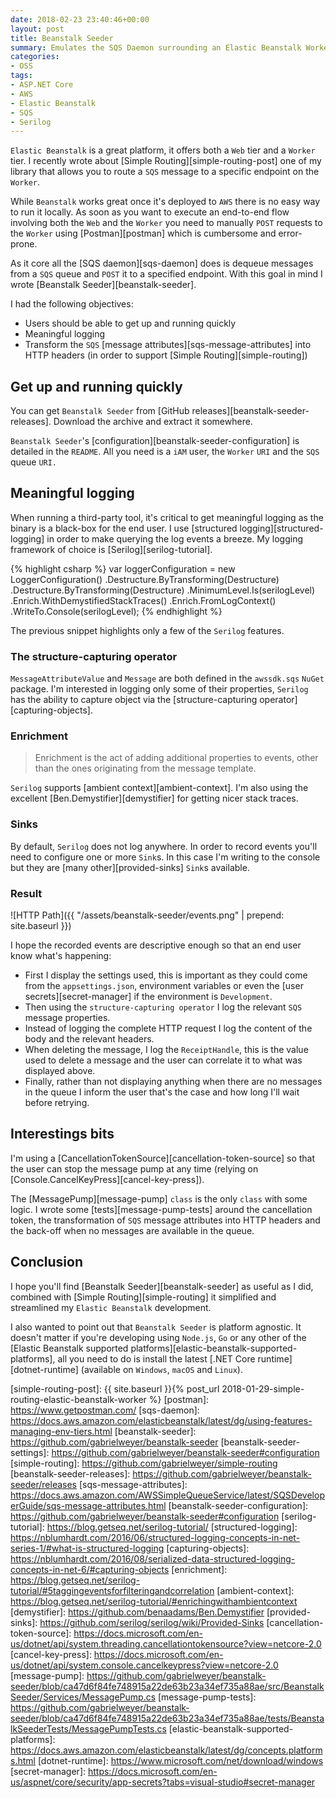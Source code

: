 ```yaml
---
date: 2018-02-23 23:40:46+00:00
layout: post
title: Beanstalk Seeder
summary: Emulates the SQS Daemon surrounding an Elastic Beanstalk Worker Tier so that you can replicate the interaction between a Web Tier and a Worker Tier on your machine.
categories:
- OSS
tags:
- ASP.NET Core
- AWS
- Elastic Beanstalk
- SQS
- Serilog
---
```


`Elastic Beanstalk` is a great platform, it offers both a `Web` tier and a `Worker` tier. I recently wrote about [Simple Routing][simple-routing-post] one of my library that allows you to route a `SQS` message to a specific endpoint on the `Worker`.

While `Beanstalk` works great once it's deployed to `AWS` there is no easy way to run it locally. As soon as you want to execute an end-to-end flow involving both the `Web` and the `Worker` you need to manually `POST` requests to the `Worker` using [Postman][postman] which is cumbersome and error-prone.

As it core all the [SQS daemon][sqs-daemon] does is dequeue messages from a `SQS` queue and `POST` it to a specified endpoint. With this goal in mind I wrote [Beanstalk Seeder][beanstalk-seeder].<!--more-->

I had the following objectives:

- Users should be able to get up and running quickly
- Meaningful logging
- Transform the `SQS` [message attributes][sqs-message-attributes] into HTTP headers (in order to support [Simple Routing][simple-routing])

## Get up and running quickly

You can get `Beanstalk Seeder` from [GitHub releases][beanstalk-seeder-releases]. Download the archive and extract it somewhere.

`Beanstalk Seeder`'s [configuration][beanstalk-seeder-configuration] is detailed in the `README`. All you need is a `iAM` user, the `Worker` `URI` and the `SQS` queue `URI.`

## Meaningful logging

When running a third-party tool, it's critical to get meaningful logging as the binary is a black-box for the end user. I use [structured logging][structured-logging] in order to make querying the log events a breeze. My logging framework of choice is [Serilog][serilog-tutorial].

{% highlight csharp %}
var loggerConfiguration = new LoggerConfiguration()
    .Destructure.ByTransforming<MessageAttributeValue>(Destructure)
    .Destructure.ByTransforming<Message>(Destructure)
    .MinimumLevel.Is(serilogLevel)
    .Enrich.WithDemystifiedStackTraces()
    .Enrich.FromLogContext()
    .WriteTo.Console(serilogLevel);
{% endhighlight %}

The previous snippet highlights only a few of the `Serilog` features.

### The structure-capturing operator

`MessageAttributeValue` and `Message` are both defined in the `awssdk.sqs` `NuGet` package. I'm interested in logging only some of their properties, `Serilog` has the ability to capture object via the [structure-capturing operator][capturing-objects].

### Enrichment

> Enrichment is the act of adding additional properties to events, other than the ones originating from the message template.

`Serilog` supports [ambient context][ambient-context]. I'm also using the excellent [Ben.Demystifier][demystifier] for getting nicer stack traces.

### Sinks

By default, `Serilog` does not log anywhere. In order to record events you'll need to configure one or more `Sink`s. In this case I'm writing to the console but they are [many other][provided-sinks] `Sink`s available.

### Result

![HTTP Path]({{ "/assets/beanstalk-seeder/events.png" | prepend: site.baseurl }})

I hope the recorded events are descriptive enough so that an end user know what's happening:

- First I display the settings used, this is important as they could come from the `appsettings.json`, environment variables or even the [user secrets][secret-manager] if the environment is `Development`.
- Then using the `structure-capturing operator` I log the relevant `SQS` message properties.
- Instead of logging the complete HTTP request I log the content of the body and the relevant headers.
- When deleting the message, I log the `ReceiptHandle`, this is the value used to delete a message and the user can correlate it to what was displayed above.
- Finally, rather than not displaying anything when there are no messages in the queue I inform the user that's the case and how long I'll wait before retrying.

## Interestings bits

I'm using a [CancellationTokenSource][cancellation-token-source] so that the user can stop the message pump at any time (relying on [Console.CancelKeyPress][cancel-key-press]).

The [MessagePump][message-pump] `class` is the only `class` with some logic. I wrote some [tests][message-pump-tests] around the cancellation token, the transformation of `SQS` message attributes into HTTP headers and the back-off when no messages are available in the queue.

## Conclusion

I hope you'll find [Beanstalk Seeder][beanstalk-seeder] as useful as I did, combined with [Simple Routing][simple-routing] it simplified and streamlined my `Elastic Beanstalk` development.

I also wanted to point out that `Beanstalk Seeder` is platform agnostic. It doesn't matter if you're developing using `Node.js`, `Go` or any other of the [Elastic Beanstalk supported platforms][elastic-beanstalk-supported-platforms], all you need to do is install the latest [.NET Core runtime][dotnet-runtime] (available on `Windows`, `macOS` and `Linux`).

[simple-routing-post]: {{ site.baseurl }}{% post_url 2018-01-29-simple-routing-elastic-beanstalk-worker %}
[postman]: https://www.getpostman.com/
[sqs-daemon]: https://docs.aws.amazon.com/elasticbeanstalk/latest/dg/using-features-managing-env-tiers.html
[beanstalk-seeder]: https://github.com/gabrielweyer/beanstalk-seeder
[beanstalk-seeder-settings]: https://github.com/gabrielweyer/beanstalk-seeder#configuration
[simple-routing]: https://github.com/gabrielweyer/simple-routing
[beanstalk-seeder-releases]: https://github.com/gabrielweyer/beanstalk-seeder/releases
[sqs-message-attributes]: https://docs.aws.amazon.com/AWSSimpleQueueService/latest/SQSDeveloperGuide/sqs-message-attributes.html
[beanstalk-seeder-configuration]: https://github.com/gabrielweyer/beanstalk-seeder#configuration
[serilog-tutorial]: https://blog.getseq.net/serilog-tutorial/
[structured-logging]: https://nblumhardt.com/2016/06/structured-logging-concepts-in-net-series-1/#what-is-structured-logging
[capturing-objects]: https://nblumhardt.com/2016/08/serialized-data-structured-logging-concepts-in-net-6/#capturing-objects
[enrichment]: https://blog.getseq.net/serilog-tutorial/#5taggingeventsforfilteringandcorrelation
[ambient-context]: https://blog.getseq.net/serilog-tutorial/#enrichingwithambientcontext
[demystifier]: https://github.com/benaadams/Ben.Demystifier
[provided-sinks]: https://github.com/serilog/serilog/wiki/Provided-Sinks
[cancellation-token-source]: https://docs.microsoft.com/en-us/dotnet/api/system.threading.cancellationtokensource?view=netcore-2.0
[cancel-key-press]: https://docs.microsoft.com/en-us/dotnet/api/system.console.cancelkeypress?view=netcore-2.0
[message-pump]: https://github.com/gabrielweyer/beanstalk-seeder/blob/ca47d6f84fe748915a22de63b23a34ef735a88ae/src/BeanstalkSeeder/Services/MessagePump.cs
[message-pump-tests]: https://github.com/gabrielweyer/beanstalk-seeder/blob/ca47d6f84fe748915a22de63b23a34ef735a88ae/tests/BeanstalkSeederTests/MessagePumpTests.cs
[elastic-beanstalk-supported-platforms]: https://docs.aws.amazon.com/elasticbeanstalk/latest/dg/concepts.platforms.html
[dotnet-runtime]: https://www.microsoft.com/net/download/windows
[secret-manager]: https://docs.microsoft.com/en-us/aspnet/core/security/app-secrets?tabs=visual-studio#secret-manager
